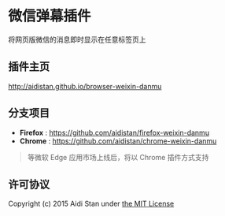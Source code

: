 # 微信弹幕插件

将网页版微信的消息即时显示在任意标签页上

## 插件主页

http://aidistan.github.io/browser-weixin-danmu

## 分支项目

- **Firefox** : https://github.com/aidistan/firefox-weixin-danmu
- **Chrome** :
https://github.com/aidistan/chrome-weixin-danmu

> 等微软 Edge 应用市场上线后，将以 Chrome 插件方式支持

## 许可协议

Copyright (c) 2015 Aidi Stan under [the MIT License](https://github.com/aidistan/browser-weixin-danmu/blob/gh-pages/LICENSE)
